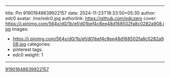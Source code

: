 
---
title: Pin 91901648639922157
date: 2024-11-23T18:33:50+05:30
author: edc0
avatar: /me/edc0.jpg
authorlink: https://github.com/edczero
cover: https://i.pinimg.com/564x/d0/1b/ef/d01bef4c8ee48d168502fa8c0282a908.jpg
images:
   - https://i.pinimg.com/564x/d0/1b/ef/d01bef4c8ee48d168502fa8c0282a908.jpg
categories:
  - pinterest
tags:
  - edc0
weight: 1
---

<!--more-->

[91901648639922157](https://in.pinterest.com/pin/91901648639922157/)

	